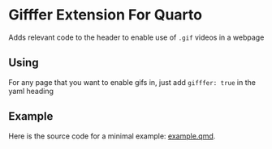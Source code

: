 # Gifffer Extension For Quarto

Adds relevant code to the header to enable use of `.gif` videos in a webpage

## Using

For any page that you want to enable gifs in, just add `gifffer: true` in the yaml heading

## Example

Here is the source code for a minimal example: [example.qmd](example.qmd).

